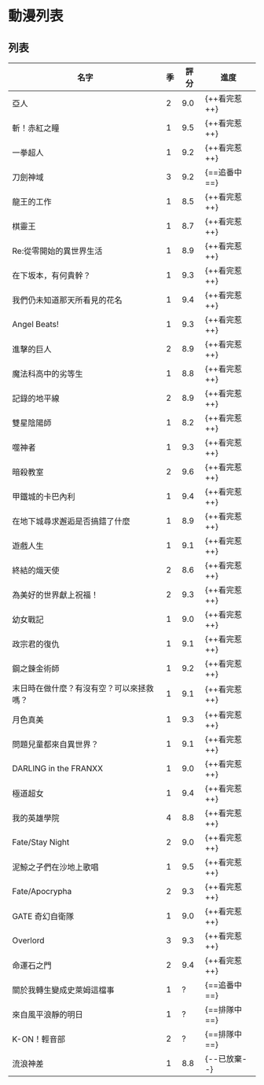 # 動漫列表

## 列表

| 名字 | 季 | 評分 | 進度 |
| --- | --- | --- | --- |
| 亞人 | 2 | 9.0 | {++看完惹++} |
| 斬！赤紅之瞳 | 1 | 9.5 | {++看完惹++} |
| 一拳超人 | 1 | 9.2 | {++看完惹++} |
| 刀劍神域 | 3 | 9.2 | {==追番中==} |
| 龍王的工作 | 1 | 8.5 | {++看完惹++} |
| 棋靈王 | 1 | 8.7 | {++看完惹++} |
| Re:從零開始的異世界生活 | 1 | 8.9 | {++看完惹++} |
| 在下坂本，有何貴幹？ | 1 | 9.3 | {++看完惹++} |
| 我們仍未知道那天所看見的花名 | 1 | 9.4 | {++看完惹++} |
| Angel Beats! | 1 | 9.3 | {++看完惹++} |
| 進擊的巨人 | 2 | 8.9 | {++看完惹++} |
| 魔法科高中的劣等生 | 1 | 8.8 | {++看完惹++} |
| 記錄的地平線 | 2 | 8.9 | {++看完惹++} |
| 雙星陰陽師 | 1 | 8.2 | {++看完惹++} |
| 噬神者 | 1 | 9.3 | {++看完惹++} |
| 暗殺教室 | 2 | 9.6 | {++看完惹++} |
| 甲鐵城的卡巴內利 | 1 | 9.4 | {++看完惹++} |
| 在地下城尋求邂逅是否搞錯了什麼 | 1 | 8.9 | {++看完惹++} |
| 遊戲人生 | 1 | 9.1 | {++看完惹++} |
| 終結的熾天使 | 2 | 8.6 | {++看完惹++} |
| 為美好的世界獻上祝福！ | 2 | 9.3 | {++看完惹++} |
| 幼女戰記 | 1 | 9.0 | {++看完惹++} |
| 政宗君的復仇 | 1 | 9.1 | {++看完惹++} |
| 鋼之鍊金術師 | 1 | 9.2 | {++看完惹++} |
| 末日時在做什麼？有沒有空？可以來拯救嗎？ | 1 | 9.1 | {++看完惹++} |
| 月色真美 | 1 | 9.3 | {++看完惹++} |
| 問題兒童都來自異世界？ | 1 | 9.1 | {++看完惹++} |
| DARLING in the FRANXX | 1 | 9.0 | {++看完惹++} |
| 極道超女 | 1 | 9.4 | {++看完惹++} |
| 我的英雄學院 | 4 | 8.8 | {++看完惹++} |
| Fate/Stay Night | 2 | 9.0 | {++看完惹++} |
| 泥鯨之子們在沙地上歌唱 | 1 | 9.5 | {++看完惹++} |
| Fate/Apocrypha | 2 | 9.3 | {++看完惹++} |
| GATE 奇幻自衛隊 | 1 | 9.0 | {++看完惹++} |
| Overlord | 3 | 9.3 | {++看完惹++} |
| 命運石之門 | 2 | 9.4 | {++看完惹++} |
| 關於我轉生變成史萊姆這檔事 | 1 | ? | {==追番中==} |
| 來自風平浪靜的明日 | 1 | ? | {==排隊中==} |
| K-ON！輕音部 | 2 | ? | {==排隊中==} |
| 流浪神差 | 1 | 8.8 | {--已放棄--} |
